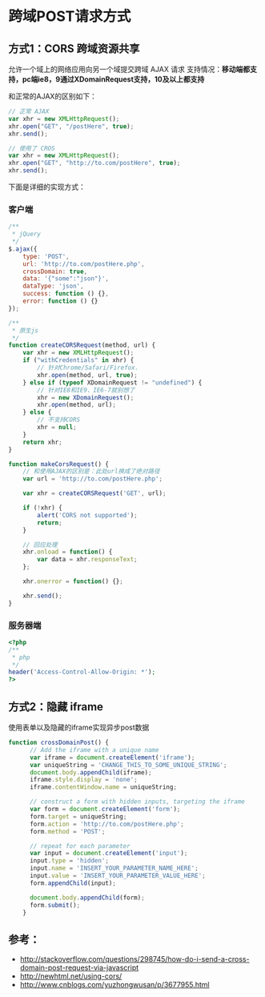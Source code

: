 # 跨域POST请求方式

## 方式1：CORS 跨域资源共享

允许一个域上的网络应用向另一个域提交跨域 AJAX 请求
支持情况：**移动端都支持，pc端ie8，9通过XDomainRequest支持，10及以上都支持**

和正常的AJAX的区别如下：

```js
// 正常 AJAX
var xhr = new XMLHttpRequest();  
xhr.open("GET", "/postHere", true);  
xhr.send();  

// 使用了 CROS
var xhr = new XMLHttpRequest();  
xhr.open("GET", "http://to.com/postHere", true);  
xhr.send();  
```

下面是详细的实现方式：

### 客户端

```js
/**
 * jQuery
 */
$.ajax({
    type: 'POST',
    url: 'http://to.com/postHere.php',
    crossDomain: true,
    data: '{"some":"json"}',
    dataType: 'json',
    success: function () {},
    error: function () {}
});

/**
 * 原生js
 */
function createCORSRequest(method, url) {
    var xhr = new XMLHttpRequest();
    if ("withCredentials" in xhr) {
        // 针对Chrome/Safari/Firefox.
        xhr.open(method, url, true);
    } else if (typeof XDomainRequest != "undefined") {
        // 针对IE8和IE9、IE6-7就别想了
        xhr = new XDomainRequest();
        xhr.open(method, url);
    } else {
        // 不支持CORS
        xhr = null;
    }
    return xhr;
}

function makeCorsRequest() {
    // 和使用AJAX的区别是：此处url换成了绝对路径
    var url = 'http://to.com/postHere.php';

    var xhr = createCORSRequest('GET', url);

    if (!xhr) {
        alert('CORS not supported');
        return;
    }

    // 回应处理
    xhr.onload = function() {
        var data = xhr.responseText;
    };

    xhr.onerror = function() {};

    xhr.send();
}
```

### 服务器端

```php
<?php
/**
 * php
 */
header('Access-Control-Allow-Origin: *');
?>
```

## 方式2：隐藏 iframe

使用表单以及隐藏的iframe实现异步post数据

```js
function crossDomainPost() {
      // Add the iframe with a unique name
      var iframe = document.createElement('iframe');
      var uniqueString = 'CHANGE_THIS_TO_SOME_UNIQUE_STRING';
      document.body.appendChild(iframe);
      iframe.style.display = 'none';
      iframe.contentWindow.name = uniqueString;

      // construct a form with hidden inputs, targeting the iframe
      var form = document.createElement('form');
      form.target = uniqueString;
      form.action = 'http://to.com/postHere.php';
      form.method = 'POST';

      // repeat for each parameter
      var input = document.createElement('input');
      input.type = 'hidden';
      input.name = 'INSERT_YOUR_PARAMETER_NAME_HERE';
      input.value = 'INSERT_YOUR_PARAMETER_VALUE_HERE';
      form.appendChild(input);

      document.body.appendChild(form);
      form.submit();
    }
```

## 参考：

- <http://stackoverflow.com/questions/298745/how-do-i-send-a-cross-domain-post-request-via-javascript>
- <http://newhtml.net/using-cors/>
- <http://www.cnblogs.com/yuzhongwusan/p/3677955.html>

